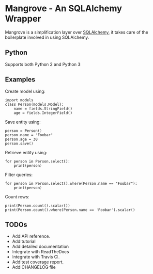 # Mangrove - An SQLAlchemy Wrapper
Mangrove is a simplification layer over [SQLAlchemy](www.sqlalchemy.org/), it
takes care of the boilerplate involved in using SQLAlchemy.

## Python
Supports both Python 2 and Python 3

## Examples
Create model using:
```
import models
class Person(models.Model):
    name = fields.StringField()
    age = fields.IntegerField()
```

Save entity using:
```
person = Person()
person.name = "Foobar"
person.age = 30
person.save()
```

Retrieve entity using:
```
for person in Person.select():
    print(person)
```

Filter queries:
```
for person in Person.select().where(Person.name == "Foobar"):
    print(person)
```

Count rows:
```
print(Person.count().scalar())
print(Person.count().where(Person.name == 'Foobar').scalar()
```

## TODOs
- Add API reference.
- Add tutorial
- Add detailed documentation
- Integrate with ReadTheDocs
- Integrate with Travis CI.
- Add test coverage report.
- Add CHANGELOG file
